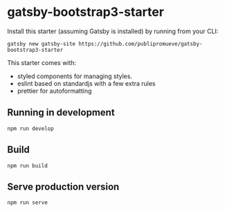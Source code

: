 # gatsby-bootstrap3-starter


Install this starter (assuming Gatsby is installed) by running from your CLI:
```
gatsby new gatsby-site https://github.com/publipromueve/gatsby-bootstrap3-starter
```

This starter comes with:

- styled components for managing styles.
- eslint based on standardjs with a few extra rules
- prettier for autoformatting

## Running in development
`npm run develop`

## Build
`npm run build`

## Serve production version
`npm run serve`
